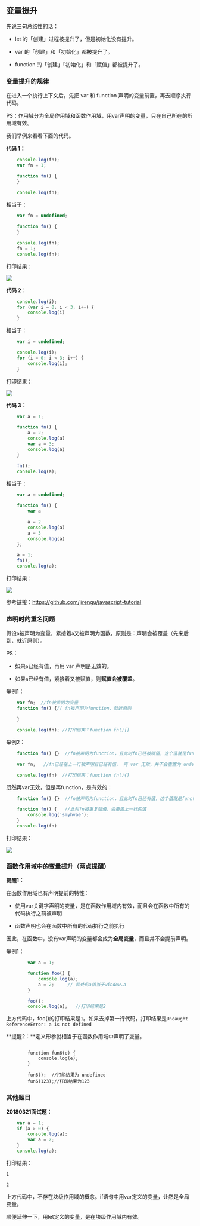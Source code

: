 

## 变量提升

先说三句总结性的话：

- let 的「创建」过程被提升了，但是初始化没有提升。

- var 的「创建」和「初始化」都被提升了。

- function 的「创建」「初始化」和「赋值」都被提升了。

### 变量提升的规律

在进入一个执行上下文后，先把 var 和 function 声明的变量前置，再去顺序执行代码。

PS：作用域分为全局作用域和函数作用域，用var声明的变量，只在自己所在的所用域有效。

我们举例来看看下面的代码。

**代码 1：**

```javascript
    console.log(fn);
    var fn = 1;

    function fn() {
    }

    console.log(fn);
```


相当于：

```javascript
    var fn = undefined;

    function fn() {
    }

    console.log(fn);
    fn = 1;
    console.log(fn);
```


打印结果：

![](https://img.smyhvae.com/20180321_1810.png)

**代码 2：**

```javascript
    console.log(i);
    for (var i = 0; i < 3; i++) {
        console.log(i)
    }
```

相当于：

```javascript
    var i = undefined;

    console.log(i);
    for (i = 0; i < 3; i++) {
        console.log(i);
    }
```

打印结果：

![](https://img.smyhvae.com/20180321_1817.png)



**代码 3：**

```javascript
    var a = 1;

    function fn() {
        a = 2;
        console.log(a)
        var a = 3;
        console.log(a)
    }

    fn();
    console.log(a);
```

相当于：

```javascript
    var a = undefined;

    function fn() {
        var a

        a = 2
        console.log(a)
        a = 3
        console.log(a)
    };

    a = 1;
    fn();
    console.log(a);
```

打印结果：

![](https://img.smyhvae.com/20180321_1827.png)

参考链接：<https://github.com/jirengu/javascript-tutorial>


### 声明时的重名问题

假设`a`被声明为变量，紧接着`a`又被声明为函数，原则是：声明会被覆盖（先来后到，就近原则）。

PS：

- 如果`a`已经有值，再用 var 声明是无效的。

- 如果`a`已经有值，紧接着又被赋值，则**赋值会被覆盖**。


举例1：

```javascript
    var fn;  //fn被声明为变量
    function fn() {// fn被声明为function，就近原则

    }

    console.log(fn); //打印结果：function fn(){}

```

举例2：

```javascript
    function fn() {}  //fn被声明为function，且此时fn已经被赋值，这个值就是function的对象

    var fn;   //fn已经在上一行被声明且已经有值， 再 var 无效，并不会重置为 undefined

    console.log(fn)  //打印结果：function fn(){}
```


既然再var无效，但是再function，是有效的：


```javascript
    function fn() {}  //fn被声明为function，且此时fn已经有值，这个值就是function的对象

    function fn() {   //此时fn被重复赋值，会覆盖上一行的值
        console.log('smyhvae');
    }
    console.log(fn)

```

打印结果：

![](https://img.smyhvae.com/20180321_1845.png)

### 函数作用域中的变量提升（两点提醒）


**提醒1：**

在函数作用域也有声明提前的特性：

- 使用var关键字声明的变量，是在函数作用域内有效，而且会在函数中所有的代码执行之前被声明

- 函数声明也会在函数中所有的代码执行之前执行


因此，在函数中，没有var声明的变量都会成为**全局变量**，而且并不会提前声明。

举例1：

```javascript
        var a = 1;

        function foo() {
            console.log(a);
            a = 2;     // 此处的a相当于window.a
        }

        foo();
        console.log(a);   //打印结果是2

```

上方代码中，foo()的打印结果是`1`。如果去掉第一行代码，打印结果是`Uncaught ReferenceError: a is not defined`


**提醒2：**定义形参就相当于在函数作用域中声明了变量。

```

        function fun6(e) {
            console.log(e);
        }

        fun6();  //打印结果为 undefined
        fun6(123);//打印结果为123
```



### 其他题目

**20180321面试题：**

```javascript
    var a = 1;
    if (a > 0) {
        console.log(a);
        var a = 2;
    }
    console.log(a);

```

打印结果：

```
1

2
```

上方代码中，不存在块级作用域的概念。if语句中用var定义的变量，让然是全局变量。

顺便延伸一下，用let定义的变量，是在块级作用域内有效。














```javascript


```


















```javascript


```

















```javascript


```





















```javascript


```



















```javascript


```










